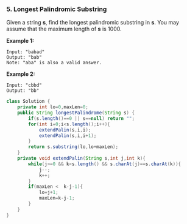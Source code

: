 ### 5. Longest Palindromic Substring

Given a string **s**, find the longest palindromic substring in **s**. You may assume that the maximum length of **s** is 1000.

**Example 1:**

```
Input: "babad"
Output: "bab"
Note: "aba" is also a valid answer.
```

**Example 2:**

```
Input: "cbbd"
Output: "bb"
```

~~~java
class Solution {
    private int lo=0,maxLen=0;
    public String longestPalindrome(String s) {
        if(s.length()==0 || s==null) return "";
        for(int i=0;i<s.length();i++){
            extendPalin(s,i,i);
            extendPalin(s,i,i+1);
        }
        return s.substring(lo,lo+maxLen);
    }
    private void extendPalin(String s,int j,int k){
        while(j>=0 && k<s.length() && s.charAt(j)==s.charAt(k)){
            j--;
            k++;
        }
        if(maxLen <  k-j-1){
            lo=j+1;
            maxLen=k-j-1;
        }
    }
}
~~~

